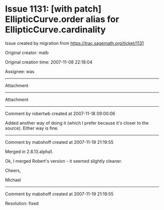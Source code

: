 # Issue 1131: [with patch] EllipticCurve.order alias for EllipticCurve.cardinality

Issue created by migration from https://trac.sagemath.org/ticket/1131

Original creator: malb

Original creation time: 2007-11-08 22:18:04

Assignee: was




---

Attachment


---

Attachment


---

Comment by robertwb created at 2007-11-18 09:00:06

Added another way of doing it (which I prefer because it's closer to the source). Either way is fine.


---

Comment by mabshoff created at 2007-11-19 21:19:55

Merged in 2.8.13.alpha1.

Ok, I merged Robert's version - it seemed slightly cleaner.

Cheers,

Michael


---

Comment by mabshoff created at 2007-11-19 21:19:55

Resolution: fixed
